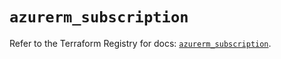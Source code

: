 # `azurerm_subscription`

Refer to the Terraform Registry for docs: [`azurerm_subscription`](https://registry.terraform.io/providers/hashicorp/azurerm/4.16.0/docs/resources/subscription).
